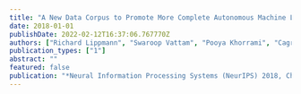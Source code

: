```yaml
---
title: "A New Data Corpus to Promote More Complete Autonomous Machine Learning Pipelines"
date: 2018-01-01
publishDate: 2022-02-12T16:37:06.767770Z
authors: ["Richard Lippmann", "Swaroop Vattam", "Pooya Khorrami", "Cagri Dagli"]
publication_types: ["1"]
abstract: ""
featured: false
publication: "*Neural Information Processing Systems (NeurIPS) 2018, Challenges in Machine Learning Workshop*"
---
```


